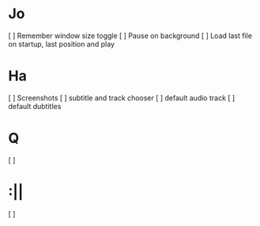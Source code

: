 # Jo

[ ] Remember window size toggle
[ ] Pause on background
[ ] Load last file on startup, last position and play

# Ha

[ ] Screenshots
[ ] subtitle and track chooser
[ ] default audio track
[ ] default dubtitles

# Q

[ ] 

# :||

[ ]
